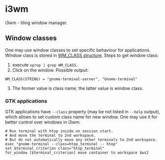 # i3wm

i3wm - tiling window manager.

## Window classes

One may use window classes to set specific behaviour for applications. Window class is stored in [WM_CLASS structure](https://tronche.com/gui/x/xlib/ICC/client-to-window-manager/wm-class.html#XClassHint). Steps to get window class:
1. execute `xprop | grep WM_CLASS`.
2. Click on the window. Possible output:

```
WM_CLASS(STRING) = "gnome-terminal-server", "Gnome-terminal"
```

3. The former value is class name, the latter value is window class.

### GTK applications

GTK applications have `--class` property (may be not listed in `--help` output), which allows to set custom class name for new window. One may use it for better control over windows in i3wm:

```
# Run terminal with htop inside on session start.
# And move the terminal to 2nd workspace.
# But do not automatically move any other terminals to 2nd workspace.
exec "gnome-terminal --class=htop_terminal -- htop"
set $terminal_criterion class="htop_terminal"
for_window [$terminal_criterion] move container to workspace $ws2
```
